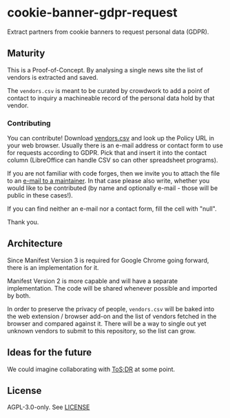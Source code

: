 # cookie-banner-gdpr-request

Extract partners from cookie banners to request personal data (GDPR).

## Maturity

This is a Proof-of-Concept. By analysing a single news site the list of vendors
is extracted and saved.

The `vendors.csv` is meant to be curated by crowdwork to add a point of contact
to inquiry a machineable record of the personal data hold by that vendor.

### Contributing

You can contribute! Download [vendors.csv](./vendors.csv) and look up the
Policy URL in your web browser. Usually there is an e-mail address or contact
form to use for requests according to GDPR. Pick that and insert it into the
contact column (LibreOffice can handle CSV so can other spreadsheet programs).

If you are not familiar with code forges, then we invite you to attach the file
to an [e-mail to a maintainer](mailto:andre.jaenisch.wdc@posteo.net). In that
case please also write, whether you would like to be contributed (by name and
optionally e-mail - those will be public in these cases!).

If you can find neither an e-mail nor a contact form, fill the cell with
"null".

Thank you.

## Architecture

Since Manifest Version 3 is required for Google Chrome going forward, there is
an implementation for it.

Manifest Version 2 is more capable and will have a separate implementation.
The code will be shared whenever possible and imported by both.

In order to preserve the privacy of people, `vendors.csv` will be baked into
the web extension / browser add-on and the list of vendors fetched in the
browser and compared against it. There will be a way to single out yet unknown
vendors to submit to this repository, so the list can grow.

## Ideas for the future

We could imagine collaborating with [ToS;DR](https://tosdr.org/) at some point.

## License

AGPL-3.0-only. See [LICENSE](./LICENSE)
